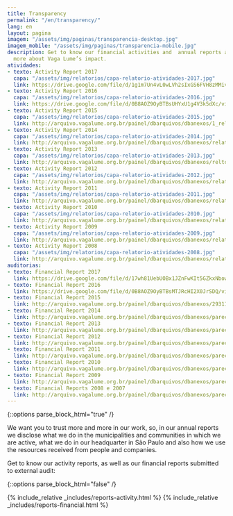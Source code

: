 ```yaml
---
title: Transparency
permalink: "/en/transparency/"
lang: en
layout: pagina
imagem: "/assets/img/paginas/transparencia-desktop.jpg"
imagem_mobile: "/assets/img/paginas/transparencia-mobile.jpg"
description: Get to know our financial activities and  annual reports and find out
  more about Vaga Lume’s impact.
atividades:
- texto: Activity Report 2017
  capa: "/assets/img/relatorios/capa-relatorio-atividades-2017.jpg"
  link: https://drive.google.com/file/d/1g1m7Un4vL0wLVh2sIxGS6FVH8zMMivrV/view
- texto: Activity Report 2016
  capa: "/assets/img/relatorios/capa-relatorio-atividades-2016.jpg"
  link: https://drive.google.com/file/d/0B8AOZ9OyBTBsUHYxU1g4V3k5dXc/view
- texto: Activity Report 2015
  capa: "/assets/img/relatorios/capa-relatorio-atividades-2015.jpg"
  link: http://arquivo.vagalume.org.br/painel/dbarquivos/dbanexos/1_relatriodeatividadesvagalume2015p.pdf
- texto: Activity Report 2014
  capa: "/assets/img/relatorios/capa-relatorio-atividades-2014.jpg"
  link: http://arquivo.vagalume.org.br/painel/dbarquivos/dbanexos/relatoriovl2014finalwebp.pdf
- texto: Activity Report 2013
  capa: "/assets/img/relatorios/capa-relatorio-atividades-2013.jpg"
  link: http://arquivo.vagalume.org.br/painel/dbarquivos/dbanexos/reltoriodeatividades2013vagalumep.pdf
- texto: Activity Report 2012
  capa: "/assets/img/relatorios/capa-relatorio-atividades-2012.jpg"
  link: http://arquivo.vagalume.org.br/painel/dbarquivos/dbanexos/relatriodeatividadesvagalume2012webp.pdf
- texto: Activity Report 2011
  capa: "/assets/img/relatorios/capa-relatorio-atividades-2011.jpg"
  link: http://arquivo.vagalume.org.br/painel/dbarquivos/dbanexos/relatrioanualdeatividades2011p.pdf
- texto: Activity Report 2010
  capa: "/assets/img/relatorios/capa-relatorio-atividades-2010.jpg"
  link: http://arquivo.vagalume.org.br/painel/dbarquivos/dbanexos/relatorio2010p.pdf
- texto: Activity Report 2009
  capa: "/assets/img/relatorios/capa-relatorio-atividades-2009.jpg"
  link: http://arquivo.vagalume.org.br/painel/dbarquivos/dbanexos/relatoriovagalume2009p.pdf
- texto: Activity Report 2008
  capa: "/assets/img/relatorios/capa-relatorio-atividades-2008.jpg"
  link: http://arquivo.vagalume.org.br/painel/dbarquivos/dbanexos/relatorioanual2008p.pdf
auditorias:
- texto: Financial Report 2017
  link: https://drive.google.com/file/d/17wh81UebUOBx1JZnFwKIt5GZkxNbowsX/view
- texto: Financial Report 2016
  link: https://drive.google.com/file/d/0B8AOZ9OyBTBsMTJRcHI2X0JrSDQ/view
- texto: Financial Report 2015
  link: http://arquivo.vagalume.org.br/painel/dbarquivos/dbanexos/293116parecervagalume2015finalp.pdf
- texto: Financial Report 2014
  link: http://arquivo.vagalume.org.br/painel/dbarquivos/dbanexos/parecerauditoria2014finalp.pdf
- texto: Financial Report 2013
  link: http://arquivo.vagalume.org.br/painel/dbarquivos/dbanexos/parecerauditoriacontbilbdovagalume2013versofinalassinadap.pdf
- texto: Financial Report 2012
  link: http://arquivo.vagalume.org.br/painel/dbarquivos/dbanexos/parecerauditoriademostraescontbeis2012p.pdf
- texto: Financial Report 2011
  link: http://arquivo.vagalume.org.br/painel/dbarquivos/dbanexos/parecerauditoria2011p.pdf
- texto: Financial Report 2010
  link: http://arquivo.vagalume.org.br/painel/dbarquivos/dbanexos/parecerauditoria2010p.pdf
- texto: Financial Report 2009
  link: http://arquivo.vagalume.org.br/painel/dbarquivos/dbanexos/parecerauditoria2009p.pdf
- texto: Financial Reports 2008 e 2007
  link: http://arquivo.vagalume.org.br/painel/dbarquivos/dbanexos/parecerauditoria2007e2008p.pdf
---
```


{::options parse_block_html="true" /}

<div class="container">
  We want you to trust more and more in our work, so, in our annual reports we disclose what we do in the municipalities and communities in which we are active, what we do in our headquarter in São Paulo and also how we use the resources received from people and companies.

  Get to know our activity reports, as well as our financial reports submitted to external audit:
</div>

{::options parse_block_html="false" /}

{% include_relative _includes/reports-activity.html %}
{% include_relative _includes/reports-financial.html %}

